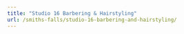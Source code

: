 ```yaml
---
title: "Studio 16 Barbering & Hairstyling"
url: /smiths-falls/studio-16-barbering-and-hairstyling/
---
```

